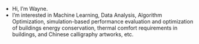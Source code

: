 - Hi, I’m Wayne.
- I’m interested in Machine Learning, Data Analysis, Algorithm Optimization, simulation-based performance evaluation and optimization of buildings energy conservation, thermal comfort requirements in buildings, and Chinese calligraphy artworks, etc.
